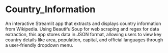 # Country_Information
An interactive Streamlit app that extracts and displays country information from Wikipedia. Using BeautifulSoup for web scraping and regex for data extraction, this app stores data in JSON format, allowing users to view key country details like area, population, capital, and official languages through a user-friendly dropdown menu.
